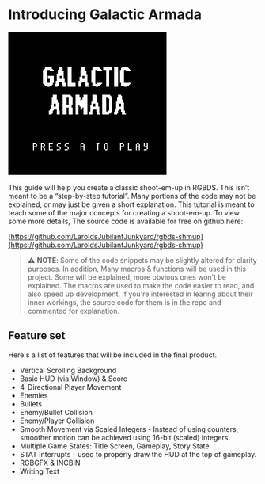 

# Introducing Galactic Armada


![Untitled](../assets/part3/img/rgbds-shmup-gameplay2.gif)

This guide will help you create a classic shoot-em-up in RGBDS. This isn’t meant to be a “step-by-step tutorial”. Many portions of the code may not be explained, or may just be given a short explanation. This tutorial is meant to teach some of the major concepts for creating a shoot-em-up. To view some more details, The source code is available for free on github here: 

[https://github.com/LaroldsJubilantJunkyard/rgbds-shmup](https://github.com/LaroldsJubilantJunkyard/rgbds-shmup)

> ⚠️ **NOTE**: Some of the code snippets may be slightly altered for clarity purposes. In addition, Many macros & functions will be used in this project. Some will be explained, more obvious ones won't be explained. The macros are used to make the code easier to read, and also speed up development. If you're interested in learing about their inner workings, the source code for them is in the repo and commented for explanation.

## Feature set

Here's a list of features that will be included in the final product.

- Vertical Scrolling Background
- Basic HUD (via Window) & Score
- 4-Directional Player Movement
- Enemies
- Bullets
- Enemy/Bullet Collision
- Enemy/Player Collision
- Smooth Movement via Scaled Integers - Instead of using counters, smoother motion can be achieved using 16-bit (scaled) integers.
- Multiple Game States: Title Screen, Gameplay, Story State
- STAT Interrupts - used to properly draw the HUD at the top of gameplay.
- RGBGFX & INCBIN
- Writing Text


